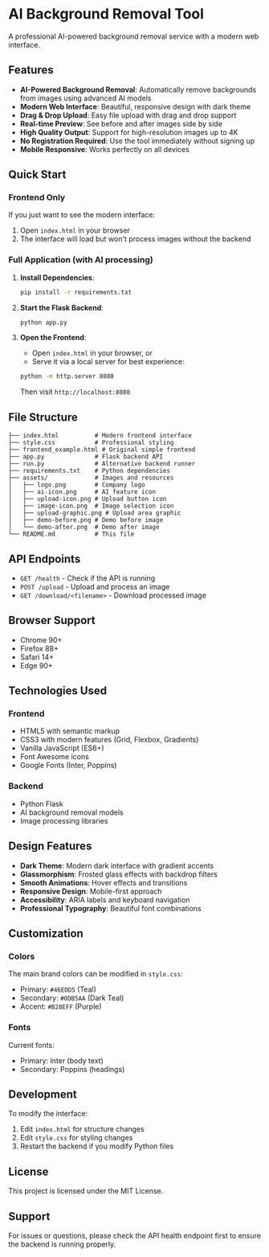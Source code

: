 # AI Background Removal Tool

A professional AI-powered background removal service with a modern web interface.

## Features

- **AI-Powered Background Removal**: Automatically remove backgrounds from images using advanced AI models
- **Modern Web Interface**: Beautiful, responsive design with dark theme
- **Drag & Drop Upload**: Easy file upload with drag and drop support
- **Real-time Preview**: See before and after images side by side
- **High Quality Output**: Support for high-resolution images up to 4K
- **No Registration Required**: Use the tool immediately without signing up
- **Mobile Responsive**: Works perfectly on all devices

## Quick Start

### Frontend Only
If you just want to see the modern interface:

1. Open `index.html` in your browser
2. The interface will load but won't process images without the backend

### Full Application (with AI processing)

1. **Install Dependencies**:
   ```bash
   pip install -r requirements.txt
   ```

2. **Start the Flask Backend**:
   ```bash
   python app.py
   ```

3. **Open the Frontend**:
   - Open `index.html` in your browser, or
   - Serve it via a local server for best experience:
   ```bash
   python -m http.server 8080
   ```
   Then visit `http://localhost:8080`

## File Structure

```
├── index.html          # Modern frontend interface
├── style.css           # Professional styling
├── frontend_example.html # Original simple frontend
├── app.py              # Flask backend API
├── run.py              # Alternative backend runner
├── requirements.txt    # Python dependencies
├── assets/             # Images and resources
│   ├── logo.png        # Company logo
│   ├── ai-icon.png     # AI feature icon
│   ├── upload-icon.png # Upload button icon
│   ├── image-icon.png  # Image selection icon
│   ├── upload-graphic.png # Upload area graphic
│   ├── demo-before.png # Demo before image
│   └── demo-after.png  # Demo after image
└── README.md           # This file
```

## API Endpoints

- `GET /health` - Check if the API is running
- `POST /upload` - Upload and process an image
- `GET /download/<filename>` - Download processed image

## Browser Support

- Chrome 90+
- Firefox 88+
- Safari 14+
- Edge 90+

## Technologies Used

### Frontend
- HTML5 with semantic markup
- CSS3 with modern features (Grid, Flexbox, Gradients)
- Vanilla JavaScript (ES6+)
- Font Awesome icons
- Google Fonts (Inter, Poppins)

### Backend
- Python Flask
- AI background removal models
- Image processing libraries

## Design Features

- **Dark Theme**: Modern dark interface with gradient accents
- **Glassmorphism**: Frosted glass effects with backdrop filters
- **Smooth Animations**: Hover effects and transitions
- **Responsive Design**: Mobile-first approach
- **Accessibility**: ARIA labels and keyboard navigation
- **Professional Typography**: Beautiful font combinations

## Customization

### Colors
The main brand colors can be modified in `style.css`:
- Primary: `#46EDD5` (Teal)
- Secondary: `#0DB5AA` (Dark Teal)
- Accent: `#B28EFF` (Purple)

### Fonts
Current fonts:
- Primary: Inter (body text)
- Secondary: Poppins (headings)

## Development

To modify the interface:

1. Edit `index.html` for structure changes
2. Edit `style.css` for styling changes
3. Restart the backend if you modify Python files

## License

This project is licensed under the MIT License.

## Support

For issues or questions, please check the API health endpoint first to ensure the backend is running properly. 
